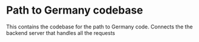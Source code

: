 # Path to Germany codebase


This contains the codebase for the path to Germany code. Connects the the backend server that handles all the requests